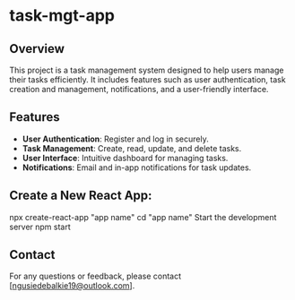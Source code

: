 
# task-mgt-app
## Overview
This project is a task management system designed to help users manage their tasks efficiently. It includes features such as user authentication, task creation and management, notifications, and a user-friendly interface.

## Features
- **User Authentication**: Register and log in securely.
- **Task Management**: Create, read, update, and delete tasks.
- **User Interface**: Intuitive dashboard for managing tasks.
- **Notifications**: Email and in-app notifications for task updates.

## Create a New React App:
npx create-react-app "app name"
cd "app name"
Start the development server
   npm start
 

## Contact
For any questions or feedback, please contact [ngusiedebalkie19@outlook.com].
